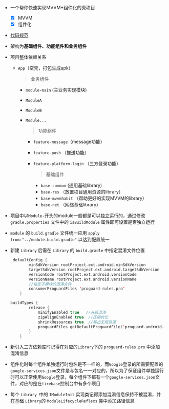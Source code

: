 - 一个帮你快速实现MVVM+组件化的壳项目
  - [x] MVVM
  - [x] 组件化

- [代码规范](https://github.com/getActivity/AndroidCodeStandard#%E4%BB%A3%E7%A0%81%E8%A7%84%E8%8C%83%E5%8E%9F%E5%88%99)

- 架构为**基础组件、功能组件和业务组件**

- 项目整体依赖关系

  - `App`（空壳，打包生成apk）

    > 业务组件

    - `module-main` (主业务实现模块)

    - `ModuleA`
    - `ModuleB`
    - `Module...`

      > 功能组件

      - `feature-message`（message功能）

      - `feature-push` （推送功能）

      - `feature-platform-login` （三方登录功能）

        > 基础组件
        - `base-common` (通用基础library)
        - `base-res`  （放置项目通用资源的library）
        - `base-mvvmhabit` （帮助更好的实现MVVM的library）
        - `base-net` （网络基础library）

- 项目中以`Module-`开头的module一般都是可以独立运行的，通过修改 `gradle.properties` 文件中的 `isBuildModule` 属性即可设置是否独立运行

- `module` 的 `build.gradle` 文件统一应用 `apply from:"../module.build.gradle"` 以达到配置统一

- 新建 `Library` 后需在 `Library` 的 `build.gradle` 中指定混淆文件位置

  ```kotlin
   defaultConfig {
          minSdkVersion rootProject.ext.android.minSdkVersion
          targetSdkVersion rootProject.ext.android.targetSdkVersion
          versionCode rootProject.ext.android.versionCode
          versionName rootProject.ext.android.versionName
          //指定子模块的混淆文件
          consumerProguardFiles 'proguard-rules.pro'
      }

  buildTypes {
          release {
              minifyEnabled true   //开启混淆
              zipAlignEnabled true  //压缩优化
              shrinkResources true  //移出无用资源
              proguardFiles getDefaultProguardFile('proguard-android-optimize.txt'), 'proguard-rules.pro' //默认的混淆文件以及我们指定的混淆文件
          }
      }
  ```



- 新引入三方依赖库时记得在对应的`Library`下的 `proguard-rules.pro` 中添加混淆信息

- 组件化时每个组件单独运行时包名是不一样的，而`Google`登录的所需要配置的`google-services.json`文件是与包名一一对应的，所以为了保证组件单独运行时可以正常使用`Google`登录，每个组件下都有一个`google-services.json`文件，对应的是在`firebase`控制台中有多个项目

- 每个 `Library `中的 `IModuleInit` 实现类记得添加混淆信息保持不被混淆，并在基础 `Library`的 `ModuleLifecycleReflexs` 类中添加路径信息

